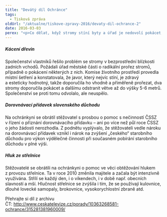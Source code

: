 ```yaml
---
title: "Devátý díl Ochránce"
tags:
  - Tisková zpráva
oldUrl: "/aktualne/tiskove-zpravy-2016/devaty-dil-ochrance-2"
date: 2016-03-03
perex: "<p>Co dělat, když stromy stíní byty a úřad je nedovolí pokácet, průtahy s přiznáním dorovnávacího přídavku k důchodu a příliš hlučná střelnice, každodenně používaná střelnice v malé obci. Těmto problémům se věnuje další díl pořadu Ochránce, který vysílá ČT 2 v neděli 6. 3. od 18:15 h a v reprízách ve čtvrtek v 18:55 h a v pátek ve 14:00 h.</p>"
---
```


<!-- imported from the old website -->

<h5>Kácení dřevin</h5> <p>Společenství vlastníků řešilo problém se stromy v bezprostřední blízkosti zadních vchodů. Požádali úřad městské části o radikální prořez stromů, případně o pokácení některých z nich. Komise životního prostředí provedla místní šetření a konstatovala, že javor, který nejvíc stíní, je zdravý a esteticky hodnotný, takže doporučila ho vhodně a přiměřeně prořezat, dva stromy doporučila pokácet a dalšímu odstranit větve až do výšky 5-6 metrů. Společenství se proti tomu odvolalo, ale neuspělo.</p> <h5>Dorovnávací přídavek slovenského důchodu</h5> <p>Na ochránkyni se obrátil stěžovatel s prosbou o pomoc s nečinností ČSSZ v řízení o přiznání dorovnávacího přídavku – ani po více než půl roce ČSSZ o jeho žádosti nerozhodla. Z podnětu vyplývalo, že stěžovateli vedle nároku na dorovnávací přídavek vznikl i nárok na zvýšení „českého“ starobního důchodu pro výkon výdělečné činnosti při současném pobírání starobního důchodu v plné výši. </p> <h5>Hluk ze střelnice</h5> <p>Stěžovatelé se obrátili na ochránkyni o pomoc ve věci obtěžování hlukem z provozu střelnice. Ta v roce 2010 změnila majitele a začala být intenzivně využívána. Střílí se každý den, i o víkendech, i v době např. obecních slavností a mší. Hlučnost střelnice se zvýšila i tím, že se používají kulovnice, dlouhé lovecké samopaly, brokovnice, vysokorychlostní zbraně atd. </p><p>Přehrajte si díl z archivu ČT: <a title="Otevření do nového okna" href="http://www.ceskatelevize.cz/porady/10363268581-ochrance/315281381960009/" target="_blank">http://www.ceskatelevize.cz/porady/10363268581-ochrance/315281381960009/</a> <img alt="" src="https://www.ochrance.cz/typo3/ext/od_linkdesc/icons/external.gif" class="od_linkdesc_icon_external" /></p>
